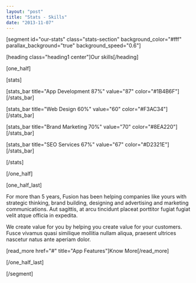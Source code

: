 ```yaml
---
layout: "post"
title: "Stats - Skills"
date: "2013-11-07"
---
```


[segment id="our-stats" class="stats-section" background_color="#fff" parallax_background="true" background_speed="0.6"]

[heading class="heading1 center"]Our skills[/heading]

[one_half]

[stats]

[stats_bar title="App Development 87%" value="87" color="#1B4B6F"][/stats_bar]

[stats_bar title="Web Design 60%" value="60" color="#F3AC34"][/stats_bar]

[stats_bar title="Brand Marketing 70%" value="70" color="#8EA220"][/stats_bar]

[stats_bar title="SEO Services 67%" value="67" color="#D2321E"][/stats_bar]

[/stats]

[/one_half]

[one_half_last]

For more than 5 years, Fusion has been helping companies like yours with strategic thinking, brand building, designing and advertising and marketing communications. Aut sagittis, at arcu tincidunt placeat porttitor fugiat fugiat velit atque officia in expedita. 

We create value for you by helping you create value for your customers. Fusce vivamus quasi similique mollitia nullam aliqua, praesent ultrices nascetur natus ante aperiam dolor.

[read_more href="#" title="App Features"]Know More[/read_more]

[/one_half_last]

[/segment]